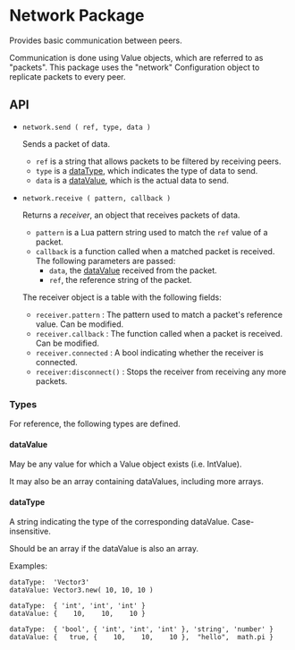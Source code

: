 # Network Package

Provides basic communication between peers.

Communication is done using Value objects, which are referred to as "packets". This package uses the "network" Configuration object to replicate packets to every peer.

## API

- `network.send ( ref, type, data )`

	Sends a packet of data.

	- `ref` is a string that allows packets to be filtered by receiving peers.
	- `type` is a [dataType](#datatype), which indicates the type of data to send.
	- `data` is a [dataValue](#datavalue), which is the actual data to send.


- `network.receive ( pattern, callback )`

	Returns a *receiver*, an object that receives packets of data.

	- `pattern` is a Lua pattern string used to match the `ref` value of a packet.
	- `callback` is a function called when a matched packet is received. The following parameters are passed:
		- `data`, the [dataValue](#datavalue) received from the packet.
		- `ref`, the reference string of the packet.

	The receiver object is a table with the following fields:

	- `receiver.pattern` : The pattern used to match a packet's reference value. Can be modified.
	- `receiver.callback` : The function called when a packet is received. Can be modified.
	- `receiver.connected` : A bool indicating whether the receiver is connected.
	- `receiver:disconnect()` : Stops the receiver from receiving any more packets.

### Types

For reference, the following types are defined.

#### dataValue

May be any value for which a Value object exists (i.e. IntValue).

It may also be an array containing dataValues, including more arrays.

#### dataType

A string indicating the type of the corresponding dataValue. Case-insensitive.

Should be an array if the dataValue is also an array.

Examples:

	dataType:  'Vector3'
	dataValue: Vector3.new( 10, 10, 10 )

	dataType:  { 'int', 'int', 'int' }
	dataValue: {    10,    10,    10 }

	dataType:  { 'bool', { 'int', 'int', 'int' }, 'string', 'number' }
	dataValue: {   true, {    10,    10,    10 },  "hello",  math.pi }
